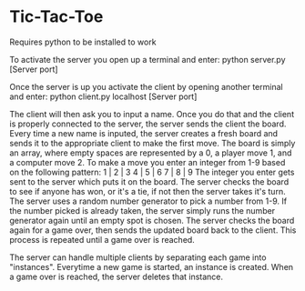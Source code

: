 # Tic-Tac-Toe


Requires python to be installed to work


To activate the server you open up a terminal and enter: python server.py [Server port]

Once the server is up you activate the client by opening another terminal and enter: python client.py localhost [Server port]


The client will then ask you to input a name. Once you do that and the client is properly connected to the server, the server sends the client the board. Every time a new name is inputed, the server creates a fresh board and sends it to the appropriate client to make the first move. The board is simply an array, where empty spaces are represented by a 0, a player move 1, and a computer move 2.
To make a move you enter an integer from 1-9 based on the following pattern:
1 | 2 | 3
4 | 5 | 6
7 | 8 | 9
The integer you enter gets sent to the server which puts it on the board. The server checks the board to see if anyone has won, or it's a tie, if not then the server takes it's turn. The server uses a random number generator to pick a number from 1-9. If the number picked is already taken, the server simply runs the number generator again until an empty spot is chosen. The server checks the board again for a game over, then sends the updated board back to the client. This process is repeated until a game over is reached.

The server can handle multiple clients by separating each game into "instances". Everytime a new game is started, an instance is created. When a game over is reached, the server deletes that instance.

